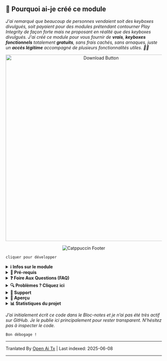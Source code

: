 ## 🚀 Pourquoi ai-je créé ce module

*J'ai remarqué que beaucoup de personnes vendaient soit des keyboxes divulgués, soit payaient pour des modules prétendant contourner Play Integrity de façon forte mais ne proposant en réalité que des keyboxes divulgués. J'ai créé ce module pour vous fournir de **vrais**, **keyboxes fonctionnels** totalement **gratuits**, sans frais cachés, sans arnaques, juste un **accès légitime** accompagné de plusieurs fonctionnalités utiles. 🚫🔑*

<div align="center">
  <a href="https://github.com/MeowDump/Integrity-Box/releases" target="_blank">
    <img src="https://raw.githubusercontent.com/MeowDump/Integrity-Box/main/DUMP/download.png" alt="Download Button" width="600" />
  </a>
</div>

<p align="center">
  <img src="https://raw.githubusercontent.com/catppuccin/catppuccin/main/assets/footers/gray0_ctp_on_line.svg?sanitize=true" alt="Catppuccin Footer" />
</p>

`cliquer pour développer`

<details>
<summary><strong>ℹ️ Infos sur le module</strong></summary>

> **Ce module propose les fonctionnalités suivantes :**  

- ✅ Met à jour `keybox.xml`  
- 🗽 Met à jour `target.txt` selon le statut TEE  
- 🥷 Change les modes Shamiko (via le basculement du module)
- 👻 Change les modes NoHello (via le basculement du module)  
- 🛠️ Ajoute tous les paquets de détection de ROM personnalisée dans le **chemin SusFS**  
- ⛔ Désactive l’injecteur UE par défaut  
- ⛔ Désactive le spoofing de la ROM Pixel  
- 🔐 Spoof le statut de chiffrement   
- 🔑 Spoof la clé de sortie de ROM  
- 😋 Spoof le statut de SE Linux  
- 🕵️ Détecte une activité anormale pour aider au débogage
- 🎨 D’autres fonctionnalités sont disponibles, consultez la [WebUI](https://raw.githubusercontent.com/MeowDump/Integrity-Box/main/DUMP/9.jpg)

</details>

<details>
<summary><strong>🗽 Pré-requis</strong></summary>

> Merci de vous assurer d’avoir les **modules suivants installés** avant utilisation :

- [**Play Integrity Fork**](https://github.com/osm0sis/PlayIntegrityFork/releases)
- [**Tricky Store**](https://github.com/5ec1cff/TrickyStore/releases)

</details>

<details>
<summary><strong>❓ Foire Aux Questions (FAQ)</strong></summary>

<details>
<summary><strong>Meow Assistant est-il un malware ?</strong></summary>

### 🛡️ Signature de l’application & clarification sur la sécurité

Dans les premières versions, l’application était signée avec une **clé de test**, ce qui a conduit certains détecteurs de sécurité à la signaler comme potentiellement dangereuse.

À partir de la **version 3+ du module**, l’application est désormais signée avec une **clé de publication privée**.  
🔒 Bien qu’il n’y ait eu **aucun changement fonctionnel**, le passage à une clé appropriée a résolu le problème et il n’y a **plus de détections erronées** signalées.

### 🐾 Objectif de Meow Assistant

**Meow Assistant** est conçu pour améliorer l’utilisabilité et la transparence.

Il fournit des **messages popup** lorsque :

- ✅ Vous cliquez sur une option dans la **WebView**  
- ⚙️ Vous exécutez un script via le **bouton Action**

Cela vous permet d’être informé des actions en cours et d’améliorer l’expérience utilisateur globale.

<img src="https://raw.githubusercontent.com/MeowDump/Integrity-Box/main/DUMP/meowassistant.png" alt="Meow Helper" width="100%">

</details>

</details>

<details>
<summary><strong>🔍 Problèmes ? Cliquez ici</strong></summary>

- Impossible d’accorder l’accès root aux applications ? `Désactivez` le module IntegrityBox, il basculera shamiko/nohello en `mode blacklist` et réaffichera le root  
- [Shamiko](https://t.me/LSPosed/292) ne fonctionne pas avec magisk delta (kitsune mask)  
- [Shamiko](https://t.me/LSPosed/292) fonctionne uniquement avec [Zygisk Next](https://github.com/Dr-TSNG/ZygiskNext/releases)  
- Masquez correctement le root si Play Integrity échoue chez vous. Si vous utilisez une custom ROM, assurez-vous d’avoir désactivé le spoofing gms intégré. Comment le désactiver ? Cela dépend de votre ROM. Rejoignez le groupe d’aide de votre ROM et demandez `comment le désactiver`.  
- Passez à [Magisk Alpha](https://t.me/magiskalpha/683) si vous avez des problèmes d’intégrité avec Magisk officiel.  

</details>

<details>
<summary><strong>🔗 Support</strong></summary>

[![Support Group](https://ziadoua.github.io/m3-Markdown-Badges/badges/Telegram/telegram1.svg "Rejoignez notre groupe Telegram")](https://t.me/+NCWzd1G--UNmNDY1)  
[![PayPal Donate](https://ziadoua.github.io/m3-Markdown-Badges/badges/PayPal/paypal1.svg "Faire un don via PayPal")](https://paypal.me/TempMeow)

</details>

<details>
<summary><strong>🎨 Aperçu</strong></summary>

1. ![](https://raw.githubusercontent.com/MeowDump/Integrity-Box/main/DUMP/1.png)  
2. ![](https://raw.githubusercontent.com/MeowDump/Integrity-Box/main/DUMP/2.png)  
3. ![](https://raw.githubusercontent.com/MeowDump/Integrity-Box/main/DUMP/3.png)  
4. ![](https://raw.githubusercontent.com/MeowDump/Integrity-Box/main/DUMP/4.png)  
5. ![](https://raw.githubusercontent.com/MeowDump/Integrity-Box/main/DUMP/5.gif)  
6. ![](https://raw.githubusercontent.com/MeowDump/Integrity-Box/main/DUMP/6.gif)  
7. ![](https://raw.githubusercontent.com/MeowDump/Integrity-Box/main/DUMP/7.gif)  
8. ![](https://raw.githubusercontent.com/MeowDump/Integrity-Box/main/DUMP/8.png)  
9. ![](https://raw.githubusercontent.com/MeowDump/Integrity-Box/main/DUMP/9.jpg)  
10. ![](https://raw.githubusercontent.com/MeowDump/Integrity-Box/main/DUMP/10.png)

</details>

<details>
<summary><strong>📊 Statistiques du projet</strong></summary>

[![GitHub Stars](https://m3-markdown-badges.vercel.app/stars/7/1/MeowDump/Integrity-Box)](https://github.com/MeowDump/Integrity-Box/stargazers)  
[![GitHub Issues](https://m3-markdown-badges.vercel.app/issues/1/1/MeowDump/Integrity-Box)](https://github.com/MeowDump/Integrity-Box/issues)  
[![GitHub Release](https://ziadoua.github.io/m3-Markdown-Badges/badges/Github/github3.svg)](https://github.com/MeowDump/Integrity-Box/releases)

</details>

_J’ai initialement écrit ce code dans le Bloc-notes et je n’ai pas été très actif sur GitHub. Je le publie ici principalement pour rester transparent. N’hésitez pas à inspecter le code._

`Bon débogage !`

---

Tranlated By [Open Ai Tx](https://github.com/OpenAiTx/OpenAiTx) | Last indexed: 2025-06-08

---